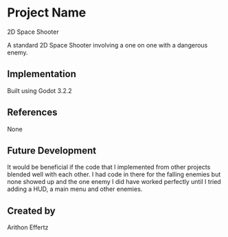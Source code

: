 # Project Name
2D Space Shooter

A standard 2D Space Shooter involving a one on one with a dangerous enemy.

## Implementation
Built using Godot 3.2.2

## References
None

## Future Development
It would be beneficial if the code that I implemented from other projects blended well with each other. I had code in there for the falling enemies but none showed up and the one enemy I did have worked perfectly until I tried adding a HUD, a main menu and other enemies. 

## Created by
Arithon Effertz
